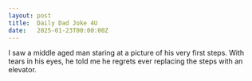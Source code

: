 ```yaml
---
layout: post
title:  Daily Dad Joke 4U
date:   2025-01-23T00:00:00Z
---
```

I saw a middle aged man staring at a picture of his very first steps. With tears in his eyes, he told me he regrets ever replacing the steps with an elevator.
